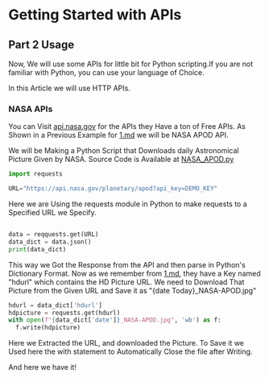 # Getting Started with APIs
## Part 2 Usage
Now, We will use some APIs for little bit for Python scripting.If you are not familiar with Python, you can use your language of Choice.

In this Article we will use HTTP APIs.

### NASA APIs
You can Visit [api.nasa.gov](https://api.nasa.gov) for the APIs they Have a ton of Free APIs.
As Shown in a Previous Example for [1.md](./1.md) we will be NASA APOD API.

We will be Making a Python Script that Downloads daily Astronomical Picture Given by NASA.
Source Code is Available at [NASA_APOD.py](./NASA_APOD.py)

```Python
import requests

URL="https://api.nasa.gov/planetary/apod?api_key=DEMO_KEY" 
```

Here we are Using the requests module in Python to make requests to a Specified URL we Specify.

```Python

data = reqquests.get(URL)
data_dict = data.json()
print(data_dict)
```
This way we Got the Response from the API and then parse in Python's Dictionary Format.
Now as we remember from [1.md](./1.md), they have a Key named "hdurl" which contains the HD Picture URL.
We need to Download That Picture from the Given URL and Save it as "{date Today}_NASA-APOD.jpg"

```Python
hdurl = data_dict['hdurl']
hdpicture = requests.get(hdurl)
with open(f"{data_dict['date']}_NASA-APOD.jpg", 'wb') as f:
  f.write(hdpicture)
```

Here we Extracted the URL, and downloaded the Picture. To Save it we Used here the with statement to  Automatically Close the file after Writing.

And here we have it!
